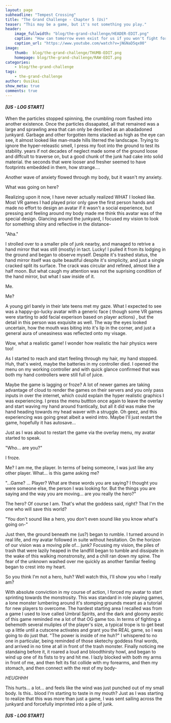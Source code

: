 ```yaml
---
layout: page
subheadline: "Tempest Crossing"
title: "The Grand Challenge - Chapter 5 (Us)"
teaser: "This may be a game, but it's not something you play."
header:
    image_fullwidth: "blog/the-grand-challenge/HEADER-EDIT.png"
    caption: "How can tomorrow even exist for us if you won't fight for yourself today?"
    caption_url: "https://www.youtube.com/watch?v=jNGNaD5qx00"
image:
    thumb:  blog/the-grand-challenge/THUMB-EDIT.png
    homepage: blog/the-grand-challenge/RAW-EDIT.png
categories:
    - blog/the-grand-challenge
tags:
    - the-grand-challenge
author: Ousikai
show_meta: true
comments: true
---
```

#### ***[US - LOG START]***
   When the particles stopped spinning, the crumbling room flashed into another  existence. Once the particles dissapated, all that remained was a large and sprawling area that can only be desribed as an abadadoned junkyard. Garbage and other forgotten items stacked as high as the eye can see, it almost looked like man-made hills literred the landscape.  Trying to ignore the hyper-releastic smell, I press my foot into the ground to test its stability. years if not decades of neglect made some of the ground loose and diffcult to traverse on, but a good chunk of the junk had cake into solid material. the seconds that were looser and fresher seemed to have footprints embedded in them, how strange....
   
Another wave of anxiety flowed through my body, but it wasn't my anxiety.   
   
What was going on here? 

Realizing upon it now, I have never actually realized WHAT I looked like. Most VR games I had played prior only gave the first person hands and made no effort to design an avatar if it wasn't a social experience, but pressing and feeling around my body made me think this avatar was of the special design. Glancing around the junkyard, I focused my vision to look for something shiny and reflective in the distance-  
  
 "Aha."
 
 I strolled over to  a smaller pile of junk nearby, and managed to retrive a hand mirror that was still (mostly) in tact. Lucky! I pulled it from its lodging in the ground and began to observe myself. Despite it's trashed status, the hand mirror itself was quite beautiful despite it's simplicity, and just a single cracked split its surface. The crack was circular and refined, almost like a half moon. But what caugh my attention was not the suprising condition of the hand mirror, but what I saw inside of it.
 
 Me.
 
 Me?
 
 A young girl barely in their late teens met my gaze. What I expected to see was a happy-go-lucky avatar with a generic face ( though some VR games were starting to add facial experison based on player actions) , but the detail in this person was exquisite as well. The way the eyes looked uncertain, how the mouth was biting into it's lip in the corner, and just a general aura of uneasiness was reflected onto my visage.   
   
   Wow, what a realistic game! I wonder how realistic the hair physics were too! 
   
  As I started to reach and start feeling through my hair, my hand stopped. Huh, that's weird, maybe the batteries in my controller died. I opened the menu on my working controller and with quick glance confirmed that was both my hand controllers were still full of juice. 
  
  Maybe the game is lagging or froze? A lot of newer games are taking advantage of cloud to render the games on their servers and you only pass inputs in over the internet, which could explain the hyper realistic graphics I was experiencing. I press the menu buttton once again to leave the overlay and start waving my hand around frantically, but all it did was make the hand heading towards my head waver with a struggle. Oh geez, and this experiencing was going great albeit a weird intro. Maybe I'll just restart the game, hopefully it has autosave...
  
  Just as I was about to restart the game via the overlay menu, my avatar started to speak.
  
  "Who... are you?"
  
  I froze.
  
  Me? I am me, the player. In terms of being someone, I was just like any other player. What... is this game asking me?
  
  "...Game? ... Player? What are these words you are saying? I thought you were someone else, the person I was looking for. But the things you are saying and the way you are moving... are you really the hero?"
  
The hero? Of course I am. That's what the goddess said, right? That I'm the one who will save this world?   
    
"You don't sound like a hero, you don't even sound like you know what's going on-"

Just then, the ground beneath me (us?) began to rumble. I turned around in real life, and my avatar followed in suite without hesitation. On the horizon of our vision was a moving pile of... junk? Focusing my vision, the piles of trash that were lazily heaped in the landfill began to tumble and dissipate in the wake of this walking monstronsity, and a chill ran down my spine. The fear of the unknown washed over me quickly as another familiar feeling began to crest into my heart. 

So you think I'm not a hero, huh? Well watch this, I'll show you who I really am? 

With absolute conviction in my course of action, I forced my avatar to start sprinting towards the monstrosity. This was standard in role playing games, a lone monster lumbering around it's stomping grounds meant as a tutorial for new players to overcome. The hardest starting area I recalled was from a game I used to love called Umbral Spirits, and the dark and gloomy aestic of this game reminded me a lot of that OG game too. In terms of fighting a behemoth several muliples of the player's size, a typical trope is to get beat up a little until a cutscene activates and grant you the REAL game, so I was going to do just that. 
  "The power is inside of me huh?" I whispered to no one in particular, being reminded of those sketechy goddess final words, and arrived in no time at all in front of the trash monster. Finally noticing me standaing before it, it roared a loud and bloodthirsty howl, and began to wind up one of its fists to try and hit me. I lazly blocked with both my arms in front of me, and then felt its fist collide with my forearms, and then my stomach, and then connect with the rest of my body-
  
  *HEUGHHH*
  
  This hurts... a lot... and feels like the wind was just punched out of my small body. Is this.. blood I'm starting to taste in my mouth?
  Just as I was starting to realize that this was more than just a game, I was sent sailing across the junkyard and forcefully imprinted into a pile of junk.

  #### ***[US - LOG START]***
